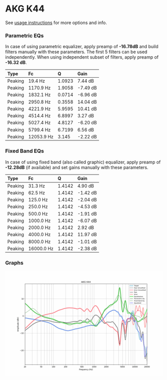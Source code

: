 # AKG K44
See [usage instructions](https://github.com/jaakkopasanen/AutoEq#usage) for more options and info.

### Parametric EQs
In case of using parametric equalizer, apply preamp of **-16.78dB** and build filters manually
with these parameters. The first 5 filters can be used independently.
When using independent subset of filters, apply preamp of **-16.32 dB**.

| Type    | Fc         |      Q | Gain     |
|:--------|:-----------|:-------|:---------|
| Peaking | 19.4 Hz    | 1.0923 | 7.44 dB  |
| Peaking | 1170.9 Hz  | 1.9058 | -7.49 dB |
| Peaking | 1832.1 Hz  | 0.0714 | -6.96 dB |
| Peaking | 2950.8 Hz  | 0.3558 | 14.04 dB |
| Peaking | 4221.9 Hz  | 5.9595 | 10.41 dB |
| Peaking | 4514.4 Hz  | 6.8997 | 3.27 dB  |
| Peaking | 5027.4 Hz  | 4.8127 | -6.20 dB |
| Peaking | 5799.4 Hz  | 6.7199 | 6.56 dB  |
| Peaking | 12053.9 Hz | 3.145  | -2.22 dB |

### Fixed Band EQs
In case of using fixed band (also called graphic) equalizer, apply preamp of **-12.28dB**
(if available) and set gains manually with these parameters.

| Type    | Fc         |      Q | Gain     |
|:--------|:-----------|:-------|:---------|
| Peaking | 31.3 Hz    | 1.4142 | 4.90 dB  |
| Peaking | 62.5 Hz    | 1.4142 | -1.42 dB |
| Peaking | 125.0 Hz   | 1.4142 | -2.04 dB |
| Peaking | 250.0 Hz   | 1.4142 | -4.53 dB |
| Peaking | 500.0 Hz   | 1.4142 | -1.91 dB |
| Peaking | 1000.0 Hz  | 1.4142 | -6.07 dB |
| Peaking | 2000.0 Hz  | 1.4142 | 2.92 dB  |
| Peaking | 4000.0 Hz  | 1.4142 | 11.97 dB |
| Peaking | 8000.0 Hz  | 1.4142 | -1.01 dB |
| Peaking | 16000.0 Hz | 1.4142 | -2.38 dB |

### Graphs
![](./AKG%20K44.png)